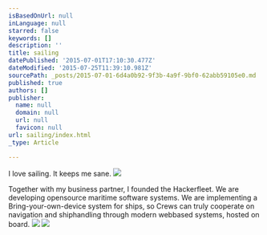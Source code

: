 ```yaml
---
isBasedOnUrl: null
inLanguage: null
starred: false
keywords: []
description: ''
title: sailing
datePublished: '2015-07-01T17:10:30.477Z'
dateModified: '2015-07-25T11:39:10.981Z'
sourcePath: _posts/2015-07-01-6d4a0b92-9f3b-4a9f-9bf0-62abb59105e0.md
published: true
authors: []
publisher:
  name: null
  domain: null
  url: null
  favicon: null
url: sailing/index.html
_type: Article

---
```

I love sailing. It keeps me sane. ![](https://the-grid-user-content.s3-us-west-2.amazonaws.com/ea89cd05-2a33-4280-ba55-52512eab50aa.JPG)

Together with my business partner, I founded the Hackerfleet. We are developing opensource maritime software systems. We are implementing a Bring-your-own-device system for ships, so Crews can truly cooperate on navigation and shiphandling through modern webbased systems, hosted on board.
![](https://the-grid-user-content.s3-us-west-2.amazonaws.com/54b6086b-a485-4fac-a5f9-2fef1d42d556.jpg)
![](https://the-grid-user-content.s3-us-west-2.amazonaws.com/b916364b-6d30-43ce-bc93-314fd97f5e5a.JPG)